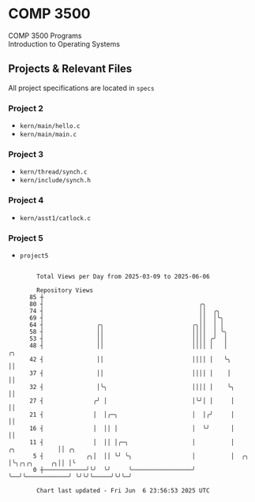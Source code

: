 # COMP 3500
COMP 3500 Programs  
Introduction to Operating Systems  
## Projects & Relevant Files
All project specifications are located in `specs`
### Project 2
- `kern/main/hello.c`
- `kern/main/main.c`
### Project 3
- `kern/thread/synch.c`
- `kern/include/synch.h`
### Project 4
- `kern/asst1/catlock.c`
### Project 5
- `project5`

```

        Total Views per Day from 2025-03-09 to 2025-06-06

        Repository Views
      85 ┼
      80 ┤                                            ╭╮
      74 ┤                                            ││  ╭╮
      69 ┤                                            ││  │╰╮
      64 ┤               ╭╮                         ╭╮││  │ │
      58 ┤               ││                         ││││  │ ╰╮
      53 ┤               ││                         ││││ ╭╯  │
      48 ┤               ││                         ││││ │   │                                ╭╮
      42 ┤               ││                         ││││ │   ╰╮                               ││
      37 ┤               ││                         ││││ │    │                               ││
      32 ┤               │╰╮                        ││││ │    ╰╮                              ││
      27 ┤              ╭╯ │                        │╰╯│ │     │                              ││
      21 ┤              │  │╭─╮                     │  │╭╯     │                              ││
      16 ┤              │  ││ │                     │  ╰╯      │                              ││
      11 ┤              │  ││ │╭─╮                  │          │                ╭╮            ││ ╭╮
       5 ┤            ╭╮│  ││ ╰╯ ╰╮                 │          │  ╭╮            │╰╮╭╮╭╮     ╭╮││ │╰
       0 ┼────────────╯╰╯  ╰╯     ╰─────────────────╯          ╰──╯╰────────────╯ ╰╯╰╯╰─────╯╰╯╰─╯

        Chart last updated - Fri Jun  6 23:56:53 2025 UTC
        
```
